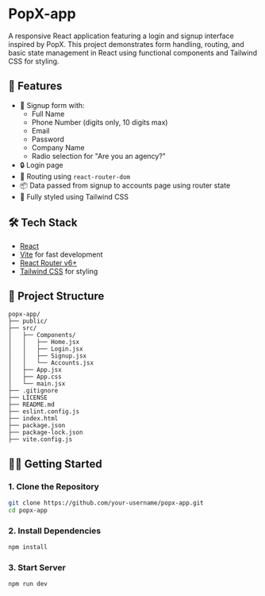 # PopX-app

A responsive React application featuring a login and signup interface inspired by PopX. This project demonstrates form handling, routing, and basic state management in React using functional components and Tailwind CSS for styling.

## 🚀 Features

- 👤 Signup form with:
  - Full Name
  - Phone Number (digits only, 10 digits max)
  - Email
  - Password
  - Company Name
  - Radio selection for "Are you an agency?"
- 🔒 Login page
- 🧭 Routing using `react-router-dom`
- 📦 Data passed from signup to accounts page using router state
- 🎨 Fully styled using Tailwind CSS

## 🛠️ Tech Stack

- [React](https://reactjs.org/)
- [Vite](https://vitejs.dev/) for fast development
- [React Router v6+](https://reactrouter.com/)
- [Tailwind CSS](https://tailwindcss.com/) for styling

## 📁 Project Structure

```text
popx-app/
├── public/                      
├── src/                         
│   ├── Components/             
│   │   ├── Home.jsx             
│   │   ├── Login.jsx            
│   │   ├── Signup.jsx           
│   │   └── Accounts.jsx         
│   ├── App.jsx                  
│   ├── App.css                  
│   └── main.jsx                 
├── .gitignore                   
├── LICENSE                      
├── README.md                    
├── eslint.config.js            
├── index.html                  
├── package.json                 
├── package-lock.json            
├── vite.config.js               

```
## 🧑‍💻 Getting Started

### 1. Clone the Repository
```bash
git clone https://github.com/your-username/popx-app.git
cd popx-app
```
### 2. Install Dependencies
```bash
npm install
```
### 3. Start Server
```bash
npm run dev
```

